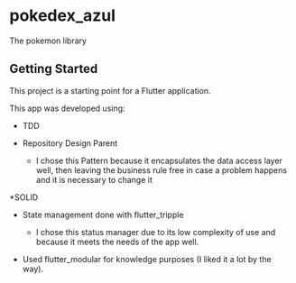 # pokedex_azul

The pokemon library

## Getting Started

This project is a starting point for a Flutter application.

This app was developed using:

* TDD

* Repository Design Parent
    - I chose this Pattern because it encapsulates the data access layer well, then leaving the business rule free in case a problem happens and it is necessary to change it

*SOLID

* State management done with flutter_tripple
    - I chose this status manager due to its low complexity of use and because it meets the needs of the app well.

* Used flutter_modular for knowledge purposes (I liked it a lot by the way).
